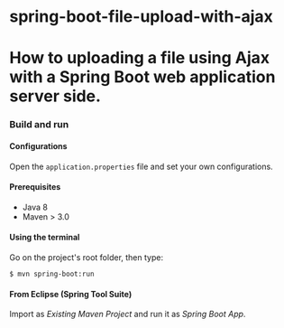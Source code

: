 # spring-boot-file-upload-with-ajax


# How to uploading a file using Ajax with a Spring Boot web application server side.

### Build and run

#### Configurations

Open the `application.properties` file and set your own configurations.

#### Prerequisites

- Java 8
- Maven > 3.0

#### Using the terminal

Go on the project's root folder, then type:

    $ mvn spring-boot:run

#### From Eclipse (Spring Tool Suite)

Import as *Existing Maven Project* and run it as *Spring Boot App*.
